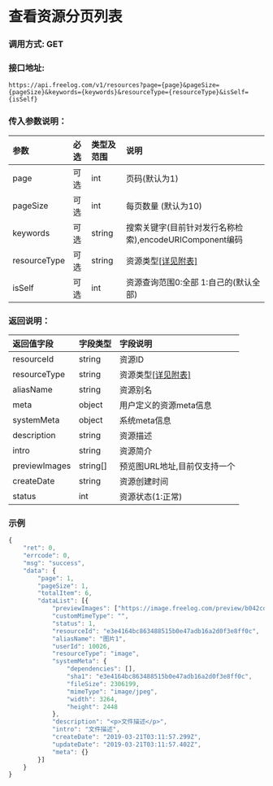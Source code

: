 
# 查看资源分页列表

### 调用方式: GET

### 接口地址:

```
https://api.freelog.com/v1/resources?page={page}&pageSize={pageSize}&keywords={keywords}&resourceType={resourceType}&isSelf={isSelf}
```

### 传入参数说明：

| 参数 | 必选 | 类型及范围 | 说明 |
| :--- | :--- | :--- | :--- |
|page|可选|int|页码(默认为1)|
|pageSize|可选|int|每页数量 (默认为10)|
|keywords|可选|string|搜索关键字(目前针对发行名称检索),encodeURIComponent编码|
|resourceType|可选|string|资源类型[[详见附表]][资源类型]|
|isSelf|可选|int|资源查询范围0:全部 1:自己的(默认全部)|

### 返回说明：

| 返回值字段 | 字段类型 | 字段说明 |
| :--- | :--- | :--- |
| resourceId | string | 资源ID|
| resourceType | string | 资源类型[[详见附表]][资源类型]|
| aliasName | string | 资源别名 |
| meta| object| 用户定义的资源meta信息|
| systemMeta| object| 系统meta信息|
| description| string| 资源描述 |
| intro| string| 资源简介 |
| previewImages | string[] | 预览图URL地址,目前仅支持一个 |
| createDate| string| 资源创建时间|
| status| int| 资源状态(1:正常)|

### 示例

```js
{
	"ret": 0,
	"errcode": 0,
	"msg": "success",
	"data": {
		"page": 1,
		"pageSize": 1,
		"totalItem": 6,
		"dataList": [{
			"previewImages": ["https://image.freelog.com/preview/b042cd88-cc9a-43fb-b8fb-1cae320b7977.jpg"],
			"customMimeType": "",
			"status": 1,
			"resourceId": "e3e4164bc863488515b0e47adb16a2d0f3e8ff0c",
			"aliasName": "图片1",
			"userId": 10026,
			"resourceType": "image",
			"systemMeta": {
				"dependencies": [],
				"sha1": "e3e4164bc863488515b0e47adb16a2d0f3e8ff0c",
				"fileSize": 2306199,
				"mimeType": "image/jpeg",
				"width": 3264,
				"height": 2448
			},
			"description": "<p>文件描述</p>",
			"intro": "文件描述",
			"createDate": "2019-03-21T03:11:57.299Z",
			"updateDate": "2019-03-21T03:11:57.402Z",
			"meta": {}
		}]
	}
}
```

[资源类型]: /附表/资源类型.html "资源类型"